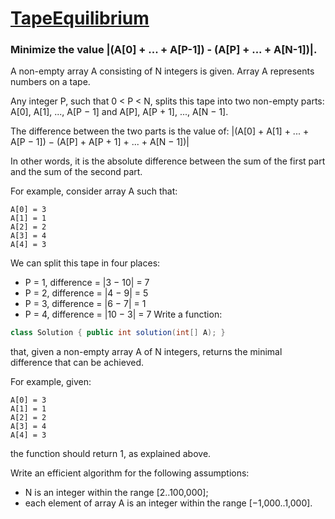 # [TapeEquilibrium](https://app.codility.com/programmers/lessons/3-time_complexity/tape_equilibrium/)
### Minimize the value |(A[0] + ... + A[P-1]) - (A[P] + ... + A[N-1])|.


A non-empty array A consisting of N integers is given. Array A represents numbers on a tape.

Any integer P, such that 0 < P < N, splits this tape into two non-empty parts: A[0], A[1], ..., A[P − 1] and A[P], A[P + 1], ..., A[N − 1].

The difference between the two parts is the value of: |(A[0] + A[1] + ... + A[P − 1]) − (A[P] + A[P + 1] + ... + A[N − 1])|

In other words, it is the absolute difference between the sum of the first part and the sum of the second part.

For example, consider array A such that:
  ```
  A[0] = 3
  A[1] = 1
  A[2] = 2
  A[3] = 4
  A[4] = 3
  ```
We can split this tape in four places:

* P = 1, difference = |3 − 10| = 7
* P = 2, difference = |4 − 9| = 5
* P = 3, difference = |6 − 7| = 1
* P = 4, difference = |10 − 3| = 7
Write a function:
```java
class Solution { public int solution(int[] A); }
```
that, given a non-empty array A of N integers, returns the minimal difference that can be achieved.

For example, given:
  ```
  A[0] = 3
  A[1] = 1
  A[2] = 2
  A[3] = 4
  A[4] = 3
  ```
the function should return 1, as explained above.

Write an efficient algorithm for the following assumptions:

* N is an integer within the range [2..100,000];
* each element of array A is an integer within the range [−1,000..1,000].
